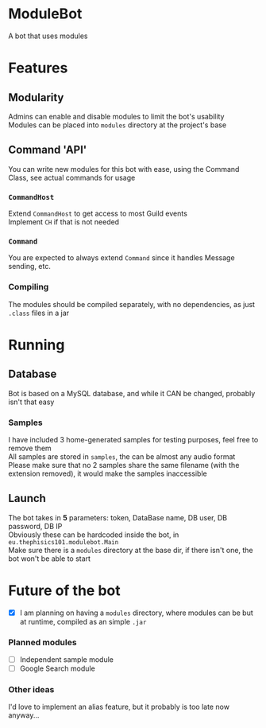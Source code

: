 # ModuleBot
A bot that uses modules

# Features
## Modularity
Admins can enable and disable modules to limit the bot's usability  
Modules can be placed into `modules` directory at the project's base
## Command 'API'
You can write new modules for this bot with ease, using the Command Class, see actual commands for usage
### `CommandHost`
Extend `CommandHost` to get access to most Guild events  
Implement `CH` if that is not needed
### `Command`
You are expected to always extend `Command` since it handles Message sending, etc.
### Compiling
The modules should be compiled separately, with no dependencies, as just `.class` files in a jar
# Running
## Database
Bot is based on a MySQL database, and while it CAN be changed, probably isn't that easy
### Samples
I have included 3 home-generated samples for testing purposes, feel free to remove them  
All samples are stored in `samples`, the can be almost any audio format  
Please make sure that no 2 samples share the same filename (with the extension removed), it would make the samples inaccessible
## Launch
The bot takes in **5** parameters: token, DataBase name, DB user, DB password, DB IP  
Obviously these can be hardcoded inside the bot, in `eu.thephisics101.modulebot.Main`  
Make sure there is a `modules` directory at the base dir, if there isn't one, the bot won't be able to start 
# Future of the bot
- [x] I am planning on having a `modules` directory, where modules can be but at runtime, compiled as an simple `.jar`  
### Planned modules
- [ ] Independent sample module
- [ ] Google Search module
### Other ideas
I'd love to implement an alias feature, but it probably is too late now anyway...